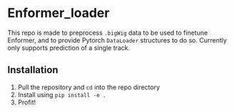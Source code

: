 # Enformer_loader

This repo is made to preprocess `.bigWig` data to be used to finetune Enformer, and to provide Pytorch `DataLoader` structures to do so. Currently only supports prediction of a single track.

## Installation
1. Pull the repository and `cd` into the repo directory
2. Install using `pip install -e .`
3. Profit!

